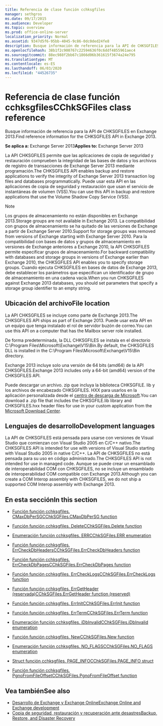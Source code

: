 ```yaml
---
title: Referencia de clase función cchksgfiles
manager: sethgros
ms.date: 09/17/2015
ms.audience: Developer
ms.topic: overview
ms.prod: office-online-server
localization_priority: Normal
ms.assetid: 9347d5f6-95bb-4045-9c86-0dc0ded24fe8
description: Busque información de referencia para la API de CHKSGFILES en Exchange 2013.
ms.openlocfilehash: 38b1f2c900767c22594636f0c6ddf4855961aec4
ms.sourcegitcommit: 88ec988f2bb67c1866d06b361615f3674a24e795
ms.translationtype: MT
ms.contentlocale: es-ES
ms.lasthandoff: 06/03/2020
ms.locfileid: "44526735"
---
```

# <a name="cchksgfiles-class-reference"></a><span data-ttu-id="c296b-103">Referencia de clase función cchksgfiles</span><span class="sxs-lookup"><span data-stu-id="c296b-103">CChkSGFiles class reference</span></span>

<span data-ttu-id="c296b-104">Busque información de referencia para la API de CHKSGFILES en Exchange 2013.</span><span class="sxs-lookup"><span data-stu-id="c296b-104">Find reference information for the CHKSGFILES API in Exchange 2013.</span></span>
  
<span data-ttu-id="c296b-105">**Se aplica a:** Exchange Server 2013</span><span class="sxs-lookup"><span data-stu-id="c296b-105">**Applies to:** Exchange Server 2013</span></span> 
  
<span data-ttu-id="c296b-106">La API CHKSGFILES permite que las aplicaciones de copia de seguridad y restauración comprueben la integridad de las bases de datos y los archivos de registro de transacciones de Exchange Server 2013 mediante programación.</span><span class="sxs-lookup"><span data-stu-id="c296b-106">The CHKSGFILES API enables backup and restore applications to verify the integrity of Exchange Server 2013 transaction log files and databases programmatically.</span></span> <span data-ttu-id="c296b-107">Puede usar esta API en las aplicaciones de copia de seguridad y restauración que usan el servicio de instantáneas de volumen (VSS).</span><span class="sxs-lookup"><span data-stu-id="c296b-107">You can use this API in backup and restore applications that use the Volume Shadow Copy Service (VSS).</span></span>
  
> [!NOTE]
> <span data-ttu-id="c296b-108">Los grupos de almacenamiento no están disponibles en Exchange 2013.</span><span class="sxs-lookup"><span data-stu-id="c296b-108">Storage groups are not available in Exchange 2013.</span></span> <span data-ttu-id="c296b-109">La compatibilidad con grupos de almacenamiento se ha quitado de las versiones de Exchange a partir de Exchange Server 2010.</span><span class="sxs-lookup"><span data-stu-id="c296b-109">Support for storage groups was removed from versions of Exchange starting with Exchange Server 2010.</span></span> <span data-ttu-id="c296b-110">Para la compatibilidad con bases de datos y grupos de almacenamiento en versiones de Exchange anteriores a Exchange 2010, la API CHKSGFILES permite especificar grupos de almacenamiento.</span><span class="sxs-lookup"><span data-stu-id="c296b-110">For backward compatibility with databases and storage groups in versions of Exchange earlier than Exchange 2010, the CHKSGFILES API enables you to specify storage groups.</span></span> <span data-ttu-id="c296b-111">Cuando ejecuta CHKSGFILES en bases de datos de Exchange 2013, debe establecer los parámetros que especifican un identificador de grupo de almacenamiento en una cadena vacía.</span><span class="sxs-lookup"><span data-stu-id="c296b-111">When you run CHKSGFILES against Exchange 2013 databases, you should set parameters that specify a storage group identifier to an empty string.</span></span> 
  
## <a name="file-location"></a><span data-ttu-id="c296b-112">Ubicación del archivo</span><span class="sxs-lookup"><span data-stu-id="c296b-112">File location</span></span>
<span data-ttu-id="c296b-113"><a name="bk_fileslocation"> </a></span><span class="sxs-lookup"><span data-stu-id="c296b-113"><a name="bk_fileslocation"> </a></span></span>

<span data-ttu-id="c296b-114">La API CHKSGFILES se incluye como parte de Exchange 2013.</span><span class="sxs-lookup"><span data-stu-id="c296b-114">The CHKSGFILES API ships as part of Exchange 2013.</span></span> <span data-ttu-id="c296b-115">Puede usar esta API en un equipo que tenga instalado el rol de servidor buzón de correo.</span><span class="sxs-lookup"><span data-stu-id="c296b-115">You can use this API on a computer that has the Mailbox server role installed.</span></span> 
  
<span data-ttu-id="c296b-116">De forma predeterminada, la DLL CHKSGFILES se instala en el directorio C:\Program Files\Microsoft\Exchange\V15\Bin.</span><span class="sxs-lookup"><span data-stu-id="c296b-116">By default, the CHKSGFILES DLL is installed in the C:\Program Files\Microsoft\Exchange\V15\Bin directory.</span></span>
  
<span data-ttu-id="c296b-117">Exchange 2013 incluye solo una versión de 64 bits (amd64) de la API CHKSGFILES.</span><span class="sxs-lookup"><span data-stu-id="c296b-117">Exchange 2013 includes only a 64-bit (amd64) version of the CHKSGFILES API.</span></span> 
  
<span data-ttu-id="c296b-118">Puede descargar un archivo. zip que incluya la biblioteca CHKSGFILE. lib y los archivos de encabezado CHKSGFILES. HXX para usarlos en la aplicación personalizada desde el [centro de descarga de Microsoft](https://www.microsoft.com/download/details.aspx?id=36802).</span><span class="sxs-lookup"><span data-stu-id="c296b-118">You can download a .zip file that includes the CHKSGFILE.lib library and CHKSGFILES.hxx header files for use in your custom application from the [Microsoft Download Center](https://www.microsoft.com/download/details.aspx?id=36802).</span></span>
  
## <a name="development-languages"></a><span data-ttu-id="c296b-119">Lenguajes de desarrollo</span><span class="sxs-lookup"><span data-stu-id="c296b-119">Development languages</span></span>
<span data-ttu-id="c296b-120"><a name="bk_developmentlanguages"> </a></span><span class="sxs-lookup"><span data-stu-id="c296b-120"><a name="bk_developmentlanguages"> </a></span></span>

<span data-ttu-id="c296b-121">La API de CHKSGFILES está pensada para usarse con versiones de Visual Studio que comienzan con Visual Studio 2005 en C/C++ nativo.</span><span class="sxs-lookup"><span data-stu-id="c296b-121">The CHKSGFILES API is intended for use with versions of Visual Studio starting with Visual Studio 2005 in native C/C++.</span></span> <span data-ttu-id="c296b-122">La API de CHKSGFILES no está pensada para su uso en código administrado.</span><span class="sxs-lookup"><span data-stu-id="c296b-122">The CHKSGFILES API is not intended for use in managed code.</span></span> <span data-ttu-id="c296b-123">Aunque se puede crear un ensamblado de interoperabilidad COM con CHKSGFILES, no se incluye un ensamblado de interoperabilidad COM compatible con Exchange 2013.</span><span class="sxs-lookup"><span data-stu-id="c296b-123">Although you can create a COM Interop assembly with CHKSGFILES, we do not ship a supported COM Interop assembly with Exchange 2013.</span></span>
  
## <a name="in-this-section"></a><span data-ttu-id="c296b-124">En esta sección</span><span class="sxs-lookup"><span data-stu-id="c296b-124">In this section</span></span>
<span data-ttu-id="c296b-125"><a name="bk_inthissection"> </a></span><span class="sxs-lookup"><span data-stu-id="c296b-125"><a name="bk_inthissection"> </a></span></span>

- [<span data-ttu-id="c296b-126">Función función cchksgfiles. CMaxDbPerSG</span><span class="sxs-lookup"><span data-stu-id="c296b-126">CChkSGFiles.CMaxDbPerSG function</span></span>](cchksgfiles-cmaxdbpersg-function.md)
    
- [<span data-ttu-id="c296b-127">Función función cchksgfiles. Delete</span><span class="sxs-lookup"><span data-stu-id="c296b-127">CChkSGFiles.Delete function</span></span>](cchksgfiles-delete-function.md)
    
- [<span data-ttu-id="c296b-128">Enumeración función cchksgfiles. ERR</span><span class="sxs-lookup"><span data-stu-id="c296b-128">CChkSGFiles.ERR enumeration</span></span>](cchksgfiles-err-enumeration.md)
    
- [<span data-ttu-id="c296b-129">Función función cchksgfiles. ErrCheckDbHeaders</span><span class="sxs-lookup"><span data-stu-id="c296b-129">CChkSGFiles.ErrCheckDbHeaders function</span></span>](cchksgfiles-errcheckdbheaders-function.md)
    
- [<span data-ttu-id="c296b-130">Función función cchksgfiles. ErrCheckDbPages</span><span class="sxs-lookup"><span data-stu-id="c296b-130">CChkSGFiles.ErrCheckDbPages function</span></span>](cchksgfiles-errcheckdbpages-function.md)
    
- [<span data-ttu-id="c296b-131">Función función cchksgfiles. ErrCheckLogs</span><span class="sxs-lookup"><span data-stu-id="c296b-131">CChkSGFiles.ErrCheckLogs function</span></span>](cchksgfiles-errchecklogs-function.md)
    
- [<span data-ttu-id="c296b-132">Función función cchksgfiles. ErrGetHeader (reservada)</span><span class="sxs-lookup"><span data-stu-id="c296b-132">CChkSGFiles.ErrGetHeader function (reserved)</span></span>](cchksgfiles-errgetheader-function-reserved.md)
    
- [<span data-ttu-id="c296b-133">Función función cchksgfiles. ErrInit</span><span class="sxs-lookup"><span data-stu-id="c296b-133">CChkSGFiles.ErrInit function</span></span>](cchksgfiles-errinit-function.md)
    
- [<span data-ttu-id="c296b-134">Función función cchksgfiles. ErrTerm</span><span class="sxs-lookup"><span data-stu-id="c296b-134">CChkSGFiles.ErrTerm function</span></span>](cchksgfiles-errterm-function.md)
    
- [<span data-ttu-id="c296b-135">Enumeración función cchksgfiles. iDbInvalid</span><span class="sxs-lookup"><span data-stu-id="c296b-135">CChkSGFiles.iDbInvalid enumeration</span></span>](cchksgfiles-idbinvalid-enumeration.md)
    
- [<span data-ttu-id="c296b-136">Función función cchksgfiles. New</span><span class="sxs-lookup"><span data-stu-id="c296b-136">CChkSGFiles.New function</span></span>](cchksgfiles-new-function.md)
    
- [<span data-ttu-id="c296b-137">Enumeración función cchksgfiles. NO_FLAGS</span><span class="sxs-lookup"><span data-stu-id="c296b-137">CChkSGFiles.NO_FLAGS enumeration</span></span>](cchksgfiles-no_flags-enumeration.md)
    
- [<span data-ttu-id="c296b-138">Struct función cchksgfiles. PAGE_INFO</span><span class="sxs-lookup"><span data-stu-id="c296b-138">CChkSGFiles.PAGE_INFO struct</span></span>](cchksgfiles-page_info-struct.md)
    
- [<span data-ttu-id="c296b-139">Función función cchksgfiles. PgnoFromFileOffset</span><span class="sxs-lookup"><span data-stu-id="c296b-139">CChkSGFiles.PgnoFromFileOffset function</span></span>](cchksgfiles-pgnofromfileoffset-function.md)
    
## <a name="see-also"></a><span data-ttu-id="c296b-140">Vea también</span><span class="sxs-lookup"><span data-stu-id="c296b-140">See also</span></span>

- [<span data-ttu-id="c296b-141">Desarrollo de Exchange y Exchange Online</span><span class="sxs-lookup"><span data-stu-id="c296b-141">Exchange Online and Exchange development</span></span>](../exchange-server-development.md)
- [<span data-ttu-id="c296b-142">Copia de seguridad, restauración y recuperación ante desastres</span><span class="sxs-lookup"><span data-stu-id="c296b-142">Backup, Restore, and Disaster Recovery</span></span>](https://technet.microsoft.com/library/dd876874)
    


